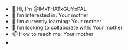 - 👋 Hi, I’m @IMxTHATxGUYxPAL
- 👀 I’m interested in: Your mother
- 🌱 I’m currently learning: Your mother
- 💞️ I’m looking to collaborate with: Your mother
- 📫 How to reach me: Your mother
- 
<!---
IMxTHATxGUYxPAL/IMxTHATxGUYxPAL is a ✨ special ✨ repository because its `README.md` (this file) appears on your GitHub profile.
You can click the Preview link to take a look at your changes.
--->

